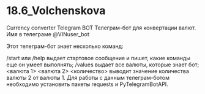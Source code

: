 # 18.6_Volchenskova
Currency converter Telegram BOT
Телеграм-бот для конвертации валют. Имя в телеграме @VINuser_bot

Этот телеграм-бот знает несколько команд:

/start или /help  выдает стартовое сообщение и пишет, какие команды еще он умеет выполнять;
/values выдает все валюты, которые знает бот;
<валюта 1> <валюта 2> <количество> выводит значение количества валюты 2 от валюты 1.
Для работы с данным телеграм-ботом необходимо установить пакеты requests и PyTelegramBotAPI.
